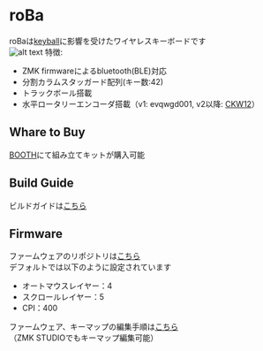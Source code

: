 # roBa
roBaは[keyball](https://github.com/Yowkees/keyball/)に影響を受けたワイヤレスキーボードです  
![alt text](doc/img/roba.png)
特徴:
+ ZMK firmwareによるbluetooth(BLE)対応
+ 分割カラムスタッガード配列(キー数:42)
+ トラックボール搭載
+ 水平ロータリーエンコーダ搭載（v1: evqwgd001, v2以降: [CKW12](https://github.com/kumamuk-git/CKW12/tree/main)）

## Whare to Buy

[BOOTH](https://kumamuk.booth.pm/)にて組み立てキットが購入可能

## Build Guide

ビルドガイドは[こちら](https://github.com/kumamuk-git/roBa/blob/main/doc/v3/buildguide_v3.md)

## Firmware

ファームウェアのリポジトリは[こちら](https://github.com/kumamuk-git/zmk-config-roBa)  
デフォルトでは以下のように設定されています
+ オートマウスレイヤー：4
+ スクロールレイヤー：5  
+ CPI：400

ファームウェア、キーマップの編集手順は[こちら](https://github.com/kumamuk-git/roBa/blob/main/doc/v3/buildguide_v3.md#6%E3%82%AD%E3%83%BC%E3%83%9E%E3%83%83%E3%83%97%E3%81%AE%E7%B7%A8%E9%9B%86)  
（ZMK STUDIOでもキーマップ編集可能）


